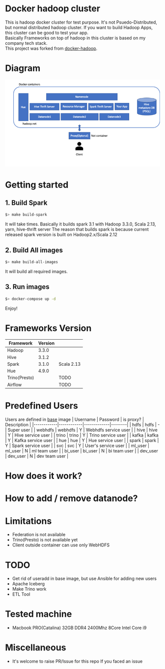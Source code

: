 # Docker hadoop cluster
This is hadoop docker cluster for test purpose. 
It's not Psuedo-Distributed, but normal distributed hadoop cluster. If you want to build Hadoop Apps, this cluster can be good to test your app.  
Basically Frameworks on top of hadoop in this cluster is based on my company tech stack.  
This project was forked from [docker-hadoop](https://github.com/big-data-europe/docker-hadoop).

# Diagram
![Architectur](./docs/images/Architecture.png)

# Getting started
## 1. Build Spark
```bash
$> make build-spark
```
It will take times. Basically it builds spark 3.1 with Hadoop 3.3.0, Scala 2.13, yarn, hive-thrift server
The reason that builds spark is because current released spark version is built on Hadoop2.x/Scala 2.12
## 2. Build All images
```bash
$> make build-all-images
```
It will build all required images.

## 3. Run images
```bash
$> docker-compose up -d
```

Enjoy!

# **Frameworks Version**  
|  Framework      |  Version  |              |
|-----------------|-----------|--------------|
|  Hadoop         |  3.3.0    |              |
|  Hive           |  3.1.2    |              |
|  Spark          |  3.1.0    |  Scala 2.13  |
|  Hue            |  4.9.0    |              |
|  Trino(Presto)  |           |  TODO        | 
|  Airflow        |           |  TODO        |
    

# **Predefined Users**  
Users are defined in [base](./base/Dockerfile) image
|  Username  |  Password  |  is proxy?  |  Description  |
|------------|------------|-------------|--------|
|  hdfs      |  hdfs      |    -        |  Super user  |
|  webhdfs   |  webhdfs   |    Y        | Webhdfs service user |
|  hive      |  hive      |    Y        |  Hive service user  |
|  trino     |  trino     |    Y        |  Trino service user  |
|  kafka     |  kafka     |    Y        |  Kafka service user  |
|  hue       |  hue       |    Y        |  Hue service user  |
|  spark     |  spark     |    Y        |  Spark service user  |
|  svc       |  svc       |    Y        |  User's service user  |
|  ml_user   |  ml_user   |    N        |  ml team user  |
|  bi_user   |  bi_user   |    N        |  bi team user  |
|  dev_user  |  dev_user  |    N        |  dev team user  |


# How does it work?



# How to add / remove datanode?




# Limitations
- Federation is not available
- Trino(Presto) is not available yet
- Client outside container can use only WebHDFS


# TODO
- Get rid of useradd in base image, but use Ansible for adding new users
- Apache Iceberg
- Make Trino work
- ETL Tool

# Tested machine
- Macbook PRO(Catalina) 32GB DDR4 2400Mhz 8Core Intel Core i9

# Miscellaneous
- It's welcome to raise PR/Issue for this repo If you faced an issue